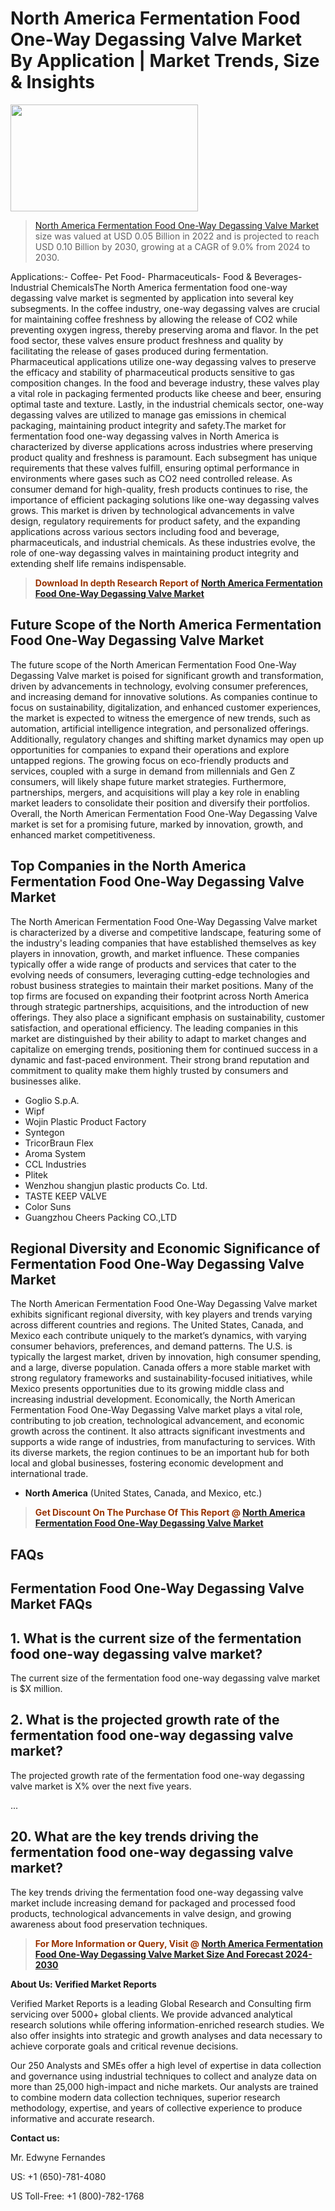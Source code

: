 <p><h1>North America Fermentation Food One-Way Degassing Valve Market By Application | Market Trends, Size & Insights</h1><p><img class="aligncenter size-medium wp-image-105565" src="https://ffe5etoiles.com/wp-content/uploads/2025/01/MST7-300x171.png" alt="" width="300" height="171" /></p><blockquote><p><a href="https://www.verifiedmarketreports.com/download-sample/?rid=576754&utm_source=Github-NA&utm_medium=358" target="_blank">North America Fermentation Food One-Way Degassing Valve Market</a> size was valued at USD 0.05 Billion in 2022 and is projected to reach USD 0.10 Billion by 2030, growing at a CAGR of 9.0% from 2024 to 2030.</p></blockquote>Applications:- Coffee- Pet Food- Pharmaceuticals- Food & Beverages- Industrial ChemicalsThe North America fermentation food one-way degassing valve market is segmented by application into several key subsegments. In the coffee industry, one-way degassing valves are crucial for maintaining coffee freshness by allowing the release of CO2 while preventing oxygen ingress, thereby preserving aroma and flavor. In the pet food sector, these valves ensure product freshness and quality by facilitating the release of gases produced during fermentation. Pharmaceutical applications utilize one-way degassing valves to preserve the efficacy and stability of pharmaceutical products sensitive to gas composition changes. In the food and beverage industry, these valves play a vital role in packaging fermented products like cheese and beer, ensuring optimal taste and texture. Lastly, in the industrial chemicals sector, one-way degassing valves are utilized to manage gas emissions in chemical packaging, maintaining product integrity and safety.The market for fermentation food one-way degassing valves in North America is characterized by diverse applications across industries where preserving product quality and freshness is paramount. Each subsegment has unique requirements that these valves fulfill, ensuring optimal performance in environments where gases such as CO2 need controlled release. As consumer demand for high-quality, fresh products continues to rise, the importance of efficient packaging solutions like one-way degassing valves grows. This market is driven by technological advancements in valve design, regulatory requirements for product safety, and the expanding applications across various sectors including food and beverage, pharmaceuticals, and industrial chemicals. As these industries evolve, the role of one-way degassing valves in maintaining product integrity and extending shelf life remains indispensable.</p><blockquote><p><span style="color: #993300;"><strong>Download In depth Research Report of <a href="https://www.verifiedmarketreports.com/download-sample/?rid=576754&utm_source=Github-NA&utm_medium=358">North America Fermentation Food One-Way Degassing Valve Market</a></strong></span></p></blockquote><h2>Future Scope of the North America Fermentation Food One-Way Degassing Valve Market</h2><p>The future scope of the North American Fermentation Food One-Way Degassing Valve market is poised for significant growth and transformation, driven by advancements in technology, evolving consumer preferences, and increasing demand for innovative solutions. As companies continue to focus on sustainability, digitalization, and enhanced customer experiences, the market is expected to witness the emergence of new trends, such as automation, artificial intelligence integration, and personalized offerings. Additionally, regulatory changes and shifting market dynamics may open up opportunities for companies to expand their operations and explore untapped regions. The growing focus on eco-friendly products and services, coupled with a surge in demand from millennials and Gen Z consumers, will likely shape future market strategies. Furthermore, partnerships, mergers, and acquisitions will play a key role in enabling market leaders to consolidate their position and diversify their portfolios. Overall, the North American Fermentation Food One-Way Degassing Valve market is set for a promising future, marked by innovation, growth, and enhanced market competitiveness.</p><h2>Top Companies in the North America Fermentation Food One-Way Degassing Valve Market</h2><p>The North American Fermentation Food One-Way Degassing Valve market is characterized by a diverse and competitive landscape, featuring some of the industry's leading companies that have established themselves as key players in innovation, growth, and market influence. These companies typically offer a wide range of products and services that cater to the evolving needs of consumers, leveraging cutting-edge technologies and robust business strategies to maintain their market positions. Many of the top firms are focused on expanding their footprint across North America through strategic partnerships, acquisitions, and the introduction of new offerings. They also place a significant emphasis on sustainability, customer satisfaction, and operational efficiency. The leading companies in this market are distinguished by their ability to adapt to market changes and capitalize on emerging trends, positioning them for continued success in a dynamic and fast-paced environment. Their strong brand reputation and commitment to quality make them highly trusted by consumers and businesses alike.</p><p><ul><li>Goglio S.p.A. </li><li> Wipf </li><li> Wojin Plastic Product Factory </li><li> Syntegon </li><li> TricorBraun Flex </li><li> Aroma System </li><li> CCL Industries </li><li> Plitek </li><li> Wenzhou shangjun plastic products Co. Ltd. </li><li> TASTE KEEP VALVE </li><li> Color Suns </li><li> Guangzhou Cheers Packing CO.,LTD</li></ul></p><h2>Regional Diversity and Economic Significance of Fermentation Food One-Way Degassing Valve Market</h2><p>The North American Fermentation Food One-Way Degassing Valve market exhibits significant regional diversity, with key players and trends varying across different countries and regions. The United States, Canada, and Mexico each contribute uniquely to the market’s dynamics, with varying consumer behaviors, preferences, and demand patterns. The U.S. is typically the largest market, driven by innovation, high consumer spending, and a large, diverse population. Canada offers a more stable market with strong regulatory frameworks and sustainability-focused initiatives, while Mexico presents opportunities due to its growing middle class and increasing industrial development. Economically, the North American Fermentation Food One-Way Degassing Valve market plays a vital role, contributing to job creation, technological advancement, and economic growth across the continent. It also attracts significant investments and supports a wide range of industries, from manufacturing to services. With its diverse markets, the region continues to be an important hub for both local and global businesses, fostering economic development and international trade.</p><ul> <li><strong>North America</strong> (United States, Canada, and Mexico, etc.)</li></ul><blockquote><p><span style="color: #993300;"><strong>Get Discount On The Purchase Of This Report @ <a href="https://www.verifiedmarketreports.com/ask-for-discount/?rid=576754&utm_source=Github-NA&utm_medium=358">North America Fermentation Food One-Way Degassing Valve Market</a></strong></span></p></blockquote><h2>FAQs</h2><p><h2>Fermentation Food One-Way Degassing Valve Market FAQs</h1><h2>1. What is the current size of the fermentation food one-way degassing valve market?</div><div></h2><p>The current size of the fermentation food one-way degassing valve market is $X million.</p><h2>2. What is the projected growth rate of the fermentation food one-way degassing valve market?</div><div></h2><p>The projected growth rate of the fermentation food one-way degassing valve market is X% over the next five years.</p>...<h2>20. What are the key trends driving the fermentation food one-way degassing valve market?</div><div></h2><p>The key trends driving the fermentation food one-way degassing valve market include increasing demand for packaged and processed food products, technological advancements in valve design, and growing awareness about food preservation techniques.</p></body></html></p><blockquote><p><span style="color: #993300;"><strong>For More Information or Query, Visit @ <a href="https://www.verifiedmarketreports.com/product/fermentation-food-one-way-degassing-valve-market/">North America Fermentation Food One-Way Degassing Valve Market Size And Forecast 2024-2030</a></strong></span></p></blockquote><p><strong>About Us: Verified Market Reports</strong></p><p>Verified Market Reports is a leading Global Research and Consulting firm servicing over 5000+ global clients. We provide advanced analytical research solutions while offering information-enriched research studies. We also offer insights into strategic and growth analyses and data necessary to achieve corporate goals and critical revenue decisions.</p><p>Our 250 Analysts and SMEs offer a high level of expertise in data collection and governance using industrial techniques to collect and analyze data on more than 25,000 high-impact and niche markets. Our analysts are trained to combine modern data collection techniques, superior research methodology, expertise, and years of collective experience to produce informative and accurate research.</p><p><strong>Contact us:</strong></p><p>Mr. Edwyne Fernandes</p><p>US: +1 (650)-781-4080</p><p>US Toll-Free: +1 (800)-782-1768</p>
